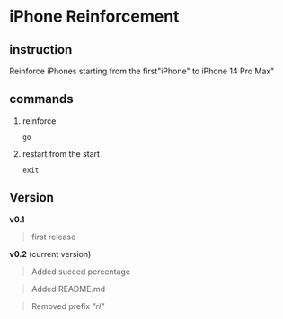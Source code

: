 **<h1>iPhone Reinforcement</h1>**

<h2>instruction</h2>

Reinforce iPhones starting from the first"iPhone" to iPhone 14 Pro Max"

<h2>commands</h2>

1. reinforce

   ```go```

2. restart from the start

   ```exit```

<h2>Version</h2> 

**v0.1**

>first release

**v0.2** (current version)
>Added succed percentage

>Added README.md

>Removed prefix *"rl"*
